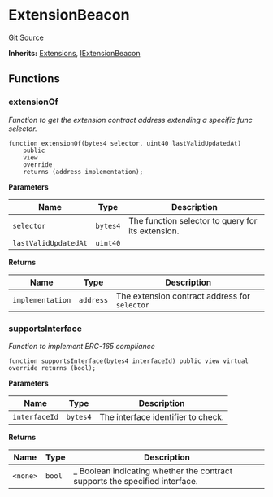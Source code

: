 # ExtensionBeacon
[Git Source](https://github.com/0xStation/0xrails/blob/7b2d3363f0d5023623fd16114b60a38cf52ce246/src/extension/examples/beacon/ExtensionBeacon.sol)

**Inherits:**
[Extensions](/src/extension/Extensions.sol/abstract.Extensions.md), [IExtensionBeacon](/src/extension/examples/beacon/IExtensionBeacon.sol/interface.IExtensionBeacon.md)


## Functions
### extensionOf

*Function to get the extension contract address extending a specific func selector.*


```solidity
function extensionOf(bytes4 selector, uint40 lastValidUpdatedAt)
    public
    view
    override
    returns (address implementation);
```
**Parameters**

|Name|Type|Description|
|----|----|-----------|
|`selector`|`bytes4`|The function selector to query for its extension.|
|`lastValidUpdatedAt`|`uint40`||

**Returns**

|Name|Type|Description|
|----|----|-----------|
|`implementation`|`address`|The extension contract address for `selector`|


### supportsInterface

*Function to implement ERC-165 compliance*


```solidity
function supportsInterface(bytes4 interfaceId) public view virtual override returns (bool);
```
**Parameters**

|Name|Type|Description|
|----|----|-----------|
|`interfaceId`|`bytes4`|The interface identifier to check.|

**Returns**

|Name|Type|Description|
|----|----|-----------|
|`<none>`|`bool`|_ Boolean indicating whether the contract supports the specified interface.|


